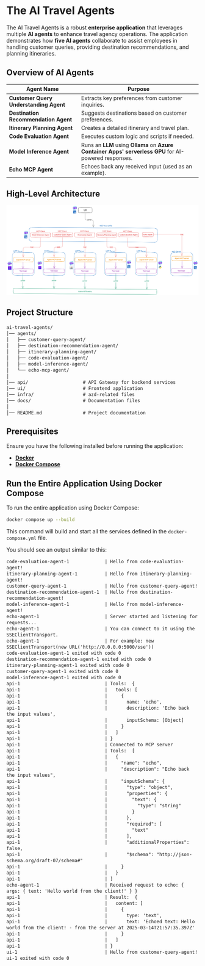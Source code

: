 # The AI Travel Agents

The AI Travel Agents is a robust **enterprise application** that leverages multiple **AI agents** to enhance travel agency operations. The application demonstrates how **five AI agents** collaborate to assist employees in handling customer queries, providing destination recommendations, and planning itineraries.

## Overview of AI Agents

| Agent Name                             | Purpose                                                                                                |
| -------------------------------------- | ------------------------------------------------------------------------------------------------------ |
| **Customer Query Understanding Agent** | Extracts key preferences from customer inquiries.                                                      |
| **Destination Recommendation Agent**   | Suggests destinations based on customer preferences.                                                   |
| **Itinerary Planning Agent**           | Creates a detailed itinerary and travel plan.                                                          |
| **Code Evaluation Agent**              | Executes custom logic and scripts if needed.                                                           |
| **Model Inference Agent**              | Runs an **LLM** using **Ollama** on **Azure Container Apps' serverless GPU** for AI-powered responses. |
| **Echo MCP Agent**                     | Echoes back any received input (used as an example).                                                   |

## High-Level Architecture

![High-Level Architecture](docs/ai-travel-agents-architecture-diagram.png)

## Project Structure

```
ai-travel-agents/
│── agents/
│   ├── customer-query-agent/
│   ├── destination-recommendation-agent/
│   ├── itinerary-planning-agent/
│   ├── code-evaluation-agent/
│   ├── model-inference-agent/
│   └── echo-mcp-agent/
│
│── api/                    # API Gateway for backend services
│── ui/                     # Frontend application
│── infra/                  # azd-related files
│── docs/                   # Documentation files
│
│── README.md               # Project documentation

```

## Prerequisites

Ensure you have the following installed before running the application:

- **[Docker](https://www.docker.com/)**
- **[Docker Compose](https://docs.docker.com/compose/)**

## Run the Entire Application Using Docker Compose

To run the entire application using Docker Compose:

```sh
docker compose up --build
```

This command will build and start all the services defined in the `docker-compose.yml` file.

You should see an output similar to this:

```
code-evaluation-agent-1             | Hello from code-evaluation-agent!
itinerary-planning-agent-1          | Hello from itinerary-planning-agent!
customer-query-agent-1              | Hello from customer-query-agent!
destination-recommendation-agent-1  | Hello from destination-recommendation-agent!
model-inference-agent-1             | Hello from model-inference-agent!
echo-agent-1                        | Server started and listening for requests...
echo-agent-1                        | You can connect to it using the SSEClientTransport.
echo-agent-1                        | For example: new SSEClientTransport(new URL('http://0.0.0.0:5000/sse'))
code-evaluation-agent-1 exited with code 0
destination-recommendation-agent-1 exited with code 0
itinerary-planning-agent-1 exited with code 0
customer-query-agent-1 exited with code 0
model-inference-agent-1 exited with code 0
api-1                               | Tools:  {
api-1                               |   tools: [
api-1                               |     {
api-1                               |       name: 'echo',
api-1                               |       description: 'Echo back the input values',
api-1                               |       inputSchema: [Object]
api-1                               |     }
api-1                               |   ]
api-1                               | }
api-1                               | Connected to MCP server
api-1                               | Tools:  [
api-1                               |   {
api-1                               |     "name": "echo",
api-1                               |     "description": "Echo back the input values",
api-1                               |     "inputSchema": {
api-1                               |       "type": "object",
api-1                               |       "properties": {
api-1                               |         "text": {
api-1                               |           "type": "string"
api-1                               |         }
api-1                               |       },
api-1                               |       "required": [
api-1                               |         "text"
api-1                               |       ],
api-1                               |       "additionalProperties": false,
api-1                               |       "$schema": "http://json-schema.org/draft-07/schema#"
api-1                               |     }
api-1                               |   }
api-1                               | ]
echo-agent-1                        | Received request to echo: { args: { text: 'Hello world from the client!' } }
api-1                               | Result:  {
api-1                               |   content: [
api-1                               |     {
api-1                               |       type: 'text',
api-1                               |       text: 'Echoed text: Hello world from the client! - from the server at 2025-03-14T21:57:35.397Z'
api-1                               |     }
api-1                               |   ]
api-1                               | }
ui-1                                | Hello from customer-query-agent!
ui-1 exited with code 0
```
